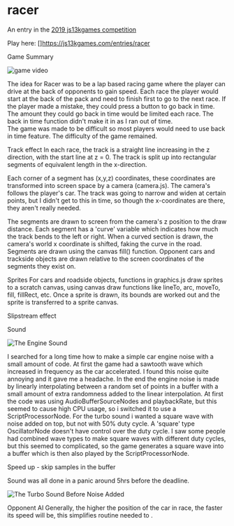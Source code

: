 # racer
An entry in the [2019 js13kgames competition](https://js13kgames.com/)

Play here: []https://js13kgames.com/entries/racer


Game Summary

![game video](https://raw.githubusercontent.com/jaammees/racer/master/media/racer.gif)

The idea for Racer was to be a lap based racing game where the player can drive at the back of opponents to gain speed.
Each race the player would start at the back of the pack and need to finish first to go to the next race.
If the player made a mistake, they could press a button to go back in time. The amount they could go back in time would be limited each race.
The back in time function didn't make it in as I ran out of time.  
The game was made to be difficult so most players would need to use back in time feature. The difficulty of the game remained.


Track effect
In each race, the track is a straight line increasing in the z direction, with the start line at z = 0.
The track is split up into rectangular segments of equivalent length in the x-direction.

Each corner of a segment has (x,y,z) coordinates, these coordinates are transformed into screen space by a camera (camera.js). 
The camera's follows the player's car. The track was going to narrow and widen at certain points, but I didn't get to this in time, so though the x-coordinates are there, they aren't really needed.

The segments are drawn to screen from the camera's z position to the draw distance. Each segment has a 'curve' variable which indicates how much the track bends to the left or right. When a curved section is drawn, the camera's world x coordinate is shifted, faking the curve in the road. 
Segments are drawn using the canvas fill() function.
Opponent cars and trackside objects are drawn relative to the screen coordinates of the segments they exist on. 

Sprites
For cars and roadside objects, functions in graphics.js draw sprites to a scratch canvas, using canvas draw functions like lineTo, arc, moveTo, fill, fillRect, etc. Once a sprite is drawn, its bounds are worked out and the sprite is transferred to a sprite canvas.

Slipstream effect

Sound

![The Engine Sound](https://raw.githubusercontent.com/jaammees/racer/master/media/enginesound.png)

I searched for a long time how to make a simple car engine noise with a small amount of code. 
At first the game had a sawtooth wave which increased in frequency as the car accelerated. I found this noise quite annoying and it gave me a headache.
In the end the engine noise is made by linearly interpolating between a random set of points in a buffer with a small amount of extra randomness added to the linear interpolation.
At first the code was using AudioBufferSourceNodes and playbackRate, but this seemed to cause high CPU usage, so i switched it to use a ScriptProcessorNode.
For the turbo sound i wanted a square wave with noise added on top, but not with 50% duty cycle. A 'square' type OscillatorNode doesn't have control over the duty cycle. 
I saw some people had combined wave types to make square waves with different duty cycles, but this seemed to complicated, so the game generates a square wave into a buffer which is then also played by the ScriptProcessorNode.

Speed up - skip samples in the buffer

Sound was all done in a panic around 5hrs before the deadline.

![The Turbo Sound Before Noise Added](https://raw.githubusercontent.com/jaammees/racer/master/media/turbosound.png)


Opponent AI
Generally, the higher the position of the car in race, the faster its speed will be, this simplifies routine needed to .



